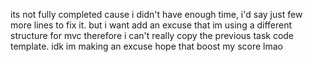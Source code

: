 its not fully completed cause i didn't have enough time, i'd say just few more lines to fix it.
but i want add an excuse that im using a different structure for mvc therefore i can't really copy the previous task code template.
idk im making an excuse hope that boost my score lmao
